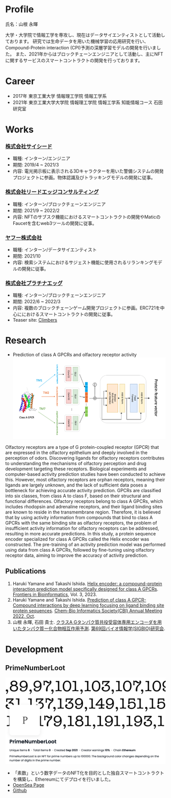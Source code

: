 # Profile
氏名：山根 永暉

大学・大学院で情報工学を専攻し、現在はデータサイエンティストとして活動しております。
研究では生命データを用いた機械学習の応用研究を行い、Compound-Protein interaction (CPI)予測の深層学習モデルの開発を行いました。
また、2021年からはブロックチェーンエンジニアとして活動し、主にNFTに関するサービスのスマートコントラクトの開発を行っております。

# Career

- 2017年 東京工業大学 情報理工学院 情報工学系
- 2021年 東京工業大学大学院 情報理工学院 情報工学系 知能情報コース 石田研究室

# Works
### [株式会社サイシード](https://sciseed.jp/)
- 職種: インターン/エンジニア
- 期間: 2019/4 ~ 2021/3
- 内容: 電光掲示板に表示される3Dキャラクターを用いた警備システムの開発プロジェクトに参画。物体認識及びトラッキングモデルの開発に従事。

### [株式会社リードエッジコンサルティング](https://corp.leadedge-c.com/)
- 職種: インターン/ブロックチェーンエンジニア
- 期間: 2021/9 ~ 2022/2
- 内容: NFTのサブスク機能におけるスマートコントラクトの開発やMaticのFaucetを含むweb3ツールの開発に従事。

### [ヤフー株式会社](https://about.yahoo.co.jp/)
- 職種: インターン/データサイエンティスト
- 期間: 2021/10
- 内容: 検索システムにおけるサジェスト機能に使用されるリランキングモデルの開発に従事。

### [株式会社プラチナエッグ](ttps://www.platinum-egg.com/)
- 職種: インターン/ブロックチェーンエンジニア
- 期間: 2022/6 ~ 2022/3
- 内容: 複数のブロックチェーンゲーム開発プロジェクトに参画。ERC721を中心ににおけるスマートコントラクトの開発に従事。
- Teaser site: [Climbers](https://climbers.show/)


# Research
- Prediction of class A GPCRs and olfactory receptor activity
![helixencoder](img/he.png)

Olfactory receptors are a type of G protein-coupled receptor (GPCR) that are expressed in the olfactory epithelium and deeply involved in the perception of odors. Discovering ligands for olfactory receptors contributes to understanding the mechanisms of olfactory perception and drug development targeting these receptors. Biological experiments and computer-based activity prediction studies have been conducted to achieve this. However, most olfactory receptors are orphan receptors, meaning their ligands are largely unknown, and the lack of sufficient data poses a bottleneck for achieving accurate activity prediction. GPCRs are classified into six classes, from class A to class F, based on their structural and functional differences. Olfactory receptors belong to class A GPCRs, which includes rhodopsin and adrenaline receptors, and their ligand binding sites are known to reside in the transmembrane region. Therefore, it is believed that by using activity information from compounds that bind to class A GPCRs with the same binding site as olfactory receptors, the problem of insufficient activity information for olfactory receptors can be addressed, resulting in more accurate predictions. In this study, a protein sequence encoder specialized for class A GPCRs called the Helix encoder was constructed. The pre-training of an activity prediction model was performed using data from class A GPCRs, followed by fine-tuning using olfactory receptor data, aiming to improve the accuracy of activity prediction.
## Publications
1. Haruki Yamane and Takashi Ishida. [Helix encoder: a compound-protein interaction prediction model specifically designed for class A GPCRs](https://doi.org/10.3389/fbinf.2023.1193025). [Frontiers in Bioinformatics](https://www.frontiersin.org/journals/bioinformatics), Vol. 3, 2023.
2. Haruki Yamane and Takashi Ishida. [Prediction of class A GPCR-Compound interactions by deep learning focusing on ligand binding site protein sequences](https://cbi-society.org/taikai/taikai22/poster_oral/p_abstract_cbi2022.pdf"). [Chem-Bio Informatics Society(CBI) Annual Meeting 2022, Oct](https://cbi-society.org/taikai/taikai22/index.html).
3. 山根 永暉, 石田 貴士. [クラスA Gタンパク質共役受容体専用エンコーダを用いたタンパク質ー化合物相互作用予測](https://ipsj.ixsq.nii.ac.jp/ej/?action=pages_view_main&active_action=repository_view_main_item_detail&item_id=216913&item_no=1&page_id=13&block_id=8). [第69回バイオ情報学(SIGBIO)研究会](https://www.ipsj.or.jp/kenkyukai/event/bio69.html).

# Development
## PrimeNumberLoot
![pnl](img/pnl.png)

- 「素数」という数字データのNFT化を目的とした独自スマートコントラクトを構築し、Ethereumにてデプロイを行いました。
- [OpenSea Page](https://opensea.io/collection/primenumberloot)
- [Github](https://github.com/Haru38/PrimeNumberLoot)